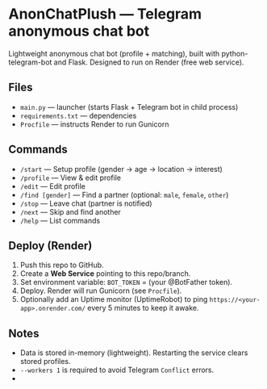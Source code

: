 # AnonChatPlush — Telegram anonymous chat bot

Lightweight anonymous chat bot (profile + matching), built with python-telegram-bot and Flask.
Designed to run on Render (free web service).

## Files
- `main.py` — launcher (starts Flask + Telegram bot in child process)
- `requirements.txt` — dependencies
- `Procfile` — instructs Render to run Gunicorn

## Commands
- `/start` — Setup profile (gender → age → location → interest)
- `/profile` — View & edit profile
- `/edit` — Edit profile
- `/find [gender]` — Find a partner (optional: `male`, `female`, `other`)
- `/stop` — Leave chat (partner is notified)
- `/next` — Skip and find another
- `/help` — List commands

## Deploy (Render)
1. Push this repo to GitHub.
2. Create a **Web Service** pointing to this repo/branch.
3. Set environment variable: `BOT_TOKEN` = (your @BotFather token).
4. Deploy. Render will run Gunicorn (see `Procfile`).
5. Optionally add an Uptime monitor (UptimeRobot) to ping `https://<your-app>.onrender.com/` every 5 minutes to keep it awake.

## Notes
- Data is stored in-memory (lightweight). Restarting the service clears stored profiles.
- `--workers 1` is required to avoid Telegram `Conflict` errors.
- 
